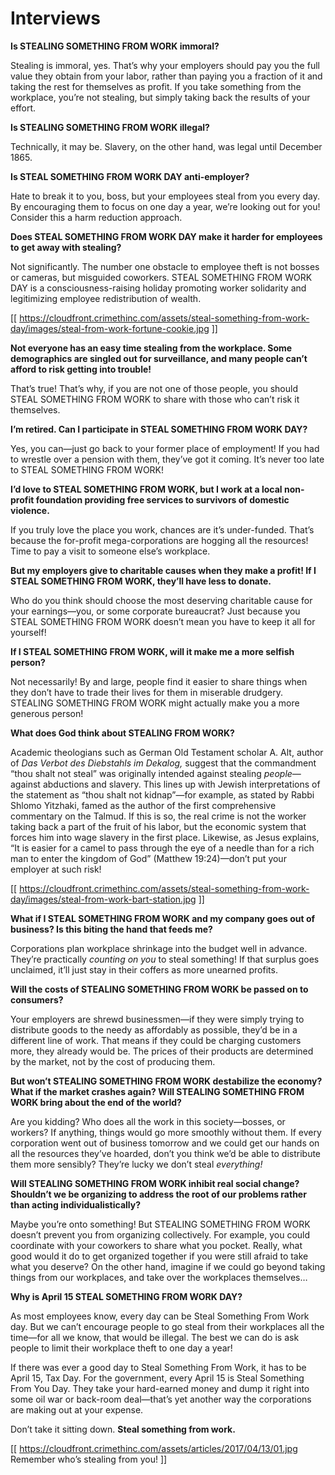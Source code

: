 # Interviews

**Is STEALING SOMETHING FROM WORK immoral?**

Stealing is immoral, yes. That’s why your employers should pay you the full value they obtain from your labor, rather than paying you a fraction of it and taking the rest for themselves as profit. If you take something from the workplace, you’re not stealing, but simply taking back the results of your effort.

**Is STEALING SOMETHING FROM WORK illegal?**

Technically, it may be. Slavery, on the other hand, was legal until December 1865.

**Is STEAL SOMETHING FROM WORK DAY anti-employer?**

Hate to break it to you, boss, but your employees steal from you every day. By encouraging them to focus on one day a year, we’re looking out for you! Consider this a harm reduction approach.

**Does STEAL SOMETHING FROM WORK DAY make it harder for employees to get away with stealing?**

Not significantly. The number one obstacle to employee theft is not bosses or cameras, but misguided coworkers. STEAL SOMETHING FROM WORK DAY is a consciousness-raising holiday promoting worker solidarity and legitimizing employee redistribution of wealth.

[[ https://cloudfront.crimethinc.com/assets/steal-something-from-work-day/images/steal-from-work-fortune-cookie.jpg ]]

**Not everyone has an easy time stealing from the workplace. Some demographics are singled out for surveillance, and many people can’t afford to risk getting into trouble!**

That’s true! That’s why, if you are not one of those people, you should STEAL SOMETHING FROM WORK to share with those who can’t risk it themselves.

**I’m retired. Can I participate in STEAL SOMETHING FROM WORK DAY?**

Yes, you can—just go back to your former place of employment! If you had to wrestle over a pension with them, they’ve got it coming. It’s never too late to STEAL SOMETHING FROM WORK!

**I’d love to STEAL SOMETHING FROM WORK, but I work at a local non-profit foundation providing free services to survivors of domestic violence.**

If you truly love the place you work, chances are it’s under-funded. That’s because the for-profit mega-corporations are hogging all the resources! Time to pay a visit to someone else’s workplace.

**But my employers give to charitable causes when they make a profit! If I STEAL SOMETHING FROM WORK, they’ll have less to donate.**

Who do you think should choose the most deserving charitable cause for your earnings—you, or some corporate bureaucrat? Just because you STEAL SOMETHING FROM WORK doesn’t mean you have to keep it all for yourself!

**If I STEAL SOMETHING FROM WORK, will it make me a more selfish person?**

Not necessarily! By and large, people find it easier to share things when they don’t have to trade their lives for them in miserable drudgery. STEALING SOMETHING FROM WORK might actually make you a more generous person!

**What does God think about STEALING FROM WORK?**

Academic theologians such as German Old Testament scholar A. Alt, author of _Das Verbot des Diebstahls im Dekalog,_ suggest that the commandment “thou shalt not steal” was originally intended against stealing _people_—against abductions and slavery. This lines up with Jewish interpretations of the statement as “thou shalt not kidnap”—for example, as stated by Rabbi Shlomo Yitzhaki, famed as the author of the first comprehensive commentary on the Talmud. If this is so, the real crime is not the worker taking back a part of the fruit of his labor, but the economic system that forces him into wage slavery in the first place. Likewise, as Jesus explains, “It is easier for a camel to pass through the eye of a needle than for a rich man to enter the kingdom of God” (Matthew 19:24)—don’t put your employer at such risk!

[[ https://cloudfront.crimethinc.com/assets/steal-something-from-work-day/images/steal-from-work-bart-station.jpg ]]

**What if I STEAL SOMETHING FROM WORK and my company goes out of business? Is this biting the hand that feeds me?**

Corporations plan workplace shrinkage into the budget well in advance. They’re practically _counting on you_ to steal something! If that surplus goes unclaimed, it’ll just stay in their coffers as more unearned profits.

**Will the costs of STEALING SOMETHING FROM WORK be passed on to consumers?**

Your employers are shrewd businessmen—if they were simply trying to distribute goods to the needy as affordably as possible, they’d be in a different line of work. That means if they could be charging customers more, they already would be. The prices of their products are determined by the market, not by the cost of producing them.

**But won’t STEALING SOMETHING FROM WORK destabilize the economy? What if the market crashes again? Will STEALING SOMETHING FROM WORK bring about the end of the world?**

Are you kidding? Who does all the work in this society—bosses, or workers? If anything, things would go more smoothly without them. If every corporation went out of business tomorrow and we could get our hands on all the resources they’ve hoarded, don’t you think we’d be able to distribute them more sensibly? They’re lucky we don’t steal _everything!_

**Will STEALING SOMETHING FROM WORK inhibit real social change? Shouldn’t we be organizing to address the root of our problems rather than acting individualistically?**

Maybe you’re onto something! But STEALING SOMETHING FROM WORK doesn’t prevent you from organizing collectively. For example, you could coordinate with your coworkers to share what you pocket. Really, what good would it do to get organized together if you were still afraid to take what you deserve? On the other hand, imagine if we could go beyond taking things from our workplaces, and take over the workplaces themselves…

**Why is April 15 STEAL SOMETHING FROM WORK DAY?**

As most employees know, every day can be Steal Something From Work day. But we can’t encourage people to go steal from their workplaces all the time—for all we know, that would be illegal. The best we can do is ask people to limit their workplace theft to one day a year!

If there was ever a good day to Steal Something From Work, it has to be April 15, Tax Day. For the government, every April 15 is Steal Something From You Day. They take your hard-earned money and dump it right into some oil war or back-room deal—that’s yet another way the corporations are making out at your expense.

Don’t take it sitting down. **Steal something from work.**

[[ https://cloudfront.crimethinc.com/assets/articles/2017/04/13/01.jpg Remember who’s stealing from you! ]]
